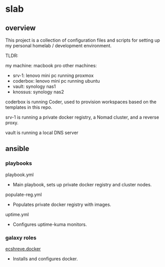 # slab

## overview

This project is a collection of configuration files and scripts for setting up my personal homelab / development environment.

TLDR: 

my machine: macbook pro
other machines:
- srv-1: lenovo mini pc running proxmox
- coderbox: lenovo mini pc running ubuntu
- vault: synology nas1
- knossus: synology nas2

coderbox is running Coder, used to provision workspaces based on the templates in this repo.

srv-1 is running a private docker registry, a Nomad cluster, and a reverse proxy.

vault is running a local DNS server


## ansible

### playbooks

playbook.yml
- Main playbook, sets up private docker registry and cluster nodes.

populate-reg.yml
- Populates private docker registry with images.

uptime.yml
- Configures uptime-kuma monitors.

### galaxy roles

[ecshreve.docker](https://galaxy.ansible.com/ecshreve/docker)
- Installs and configures docker.

